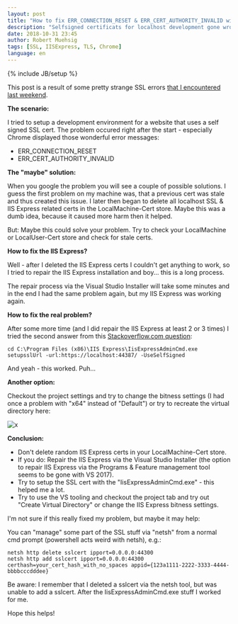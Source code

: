 ```yaml
---
layout: post
title: "How to fix ERR_CONNECTION_RESET & ERR_CERT_AUTHORITY_INVALID with IISExpress and SSL"
description: "Selfsigned certificats for localhost development gone wrong... and fixed!"
date: 2018-10-31 23:45
author: Robert Muehsig
tags: [SSL, IISExpress, TLS, Chrome]
language: en
---
```

{% include JB/setup %}

This post is a result of some pretty strange SSL errors [that I encountered last weekend](https://github.com/NuGet/NuGetGallery/issues/3892#issuecomment-427608552).

__The scenario:__

I tried to setup a development environment for a website that uses a self signed SSL cert. The problem occured right after the start - especially Chrome displayed those wonderful error messages:

* ERR_CONNECTION_RESET
* ERR_CERT_AUTHORITY_INVALID

__The "maybe" solution:__

When you google the problem you will see a couple of possible solutions. I guess the first problem on my machine was, that a previous cert was stale and thus created this issue.
I later then began to delete all localhost SSL & IIS Express related certs in the LocalMachine-Cert store. Maybe this was a dumb idea, because it caused more harm then it helped.

But: Maybe this could solve your problem. Try to check your LocalMachine or LocalUser-Cert store and check for stale certs.

__How to fix the IIS Express?__

Well - after I deleted the IIS Express certs I couldn't get anything to work, so I tried to repair the IIS Express installation and boy... this is a long process. 

The repair process via the Visual Studio Installer will take some minutes and in the end I had the same problem again, but my IIS Express was working again.

__How to fix the real problem?__

After some more time (and I did repair the IIS Express at least 2 or 3 times) I tried the second answer from this [Stackoverflow.com question](https://stackoverflow.com/questions/20036984/how-do-i-restore-a-missing-iis-express-ssl-certificate):

    cd C:\Program Files (x86)\IIS Express\IisExpressAdminCmd.exe setupsslUrl -url:https://localhost:44387/ -UseSelfSigned

And yeah - this worked. Puh... 

__Another option:__

Checkout the project settings and try to change the bitness settings (I had once a problem with "x64" instead of "Default") or try to recreate the virtual directory here:

![x]({{BASE_PATH}}/assets/md-images/2018-10-31/projsettings.png "Project settings")

__Conclusion:__

* Don't delete random IIS Express certs in your LocalMachine-Cert store.
* If you do: Repair the IIS Express via the Visual Studio Installer (the option to repair IIS Express via the Programs & Feature management tool seems to be gone with VS 2017).
* Try to setup the SSL cert with the "IisExpressAdminCmd.exe" - this helped me a lot.
* Try to use the VS tooling and checkout the project tab and try out "Create Virtual Directory" or change the IIS Express bitness settings.

I'm not sure if this really fixed my problem, but maybe it may help: 

You can "manage" some part of the SSL stuff via "netsh" from a normal cmd prompt (powershell acts weird with netsh), e.g.:

    netsh http delete sslcert ipport=0.0.0.0:44300
    netsh http add sslcert ipport=0.0.0.0:44300 certhash=your_cert_hash_with_no_spaces appid={123a1111-2222-3333-4444-bbbbcccdddee}
	
Be aware: I remember that I deleted a sslcert via the netsh tool, but was unable to add a sslcert. After the IisExpressAdminCmd.exe stuff I worked for me.

Hope this helps!
